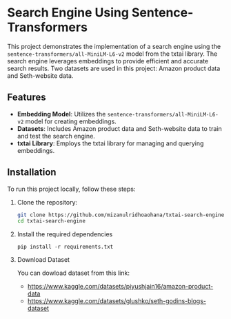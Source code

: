 
# Search Engine Using Sentence-Transformers

This project demonstrates the implementation of a search engine using the `sentence-transformers/all-MiniLM-L6-v2` model from the txtai library. The search engine leverages embeddings to provide efficient and accurate search results. Two datasets are used in this project: Amazon product data and Seth-website data.

## Features

- **Embedding Model**: Utilizes the `sentence-transformers/all-MiniLM-L6-v2` model for creating embeddings.
- **Datasets**: Includes Amazon product data and Seth-website data to train and test the search engine.
- **txtai Library**: Employs the txtai library for managing and querying embeddings.

## Installation

To run this project locally, follow these steps:

1. Clone the repository:

   ```bash
   git clone https://github.com/mizanulridhoaohana/txtai-search-engine
   cd txtai-search-engine 
   ```
2. Install the required dependencies

   ```
   pip install -r requirements.txt 
   ```
3. Download Dataset

   You can dowload dataset from this link:

   - https://www.kaggle.com/datasets/piyushjain16/amazon-product-data
   - https://www.kaggle.com/datasets/glushko/seth-godins-blogs-dataset
